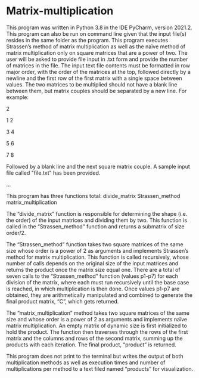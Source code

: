 # Matrix-multiplication
This program was written in Python 3.8 in the IDE PyCharm, version 2021.2. This program can also be run on command line given that the input file(s) resides in the same folder as the program. 
This program executes Strassen’s method of matrix multiplication as well as the naïve method of matrix multiplication only on square matrices that are a power of two. The user will be asked to provide file input in .txt form and provide the number of matrices in the file. The input text file contents must be formatted in row major order, with the order of the matrices at the top, followed directly by a newline and the first row of the first matrix with a single space between values. The two matrices to be multiplied should not have a blank line between them, but matrix couples should be separated by a new line. For example: 

2 

1 2

3 4

5 6

7 8

Followed by a blank line and the next square matrix couple.
A sample input file called "file.txt" has been provided.


…

This program has three functions total: 
divide_matrix
Strassen_method
matrix_multiplication

The “divide_matrix” function is responsible for determining the shape (i.e. the order) of the input matrices and dividing them by two. This function is called in the “Strassen_method” function and returns a submatrix of size order/2. 

The “Strassen_method” function takes two square matrices of the same size whose order is a power of 2 as arguments and implements Strassen’s method for matrix multiplication. This function is called recursively, whose number of calls depends on the original size of the input matrices and returns the product once the matrix size equal one. There are a total of seven calls to the “Strassen_method” function (values p1-p7) for each division of the matrix, where each must run recursively until the base case is reached, in which multiplication is then done. Once values p1-p7 are obtained, they are arithmetically manipulated and combined to generate the final product matrix, “C”, which gets returned.

The “matrix_multiplication” method takes two square matrices of the same size and whose order is a power of 2 as arguments and implements naïve matrix multiplication. An empty matrix of dynamic size is first initialized to hold the product. The function then traverses through the rows of the first matrix and the columns and rows of the second matrix, summing up the products with each iteration. The final product, “product” is returned.

This program does not print to the terminal but writes the output of both multiplication methods as well as execution times and number of multiplications per method to a text filed named “products” for visualization. 
